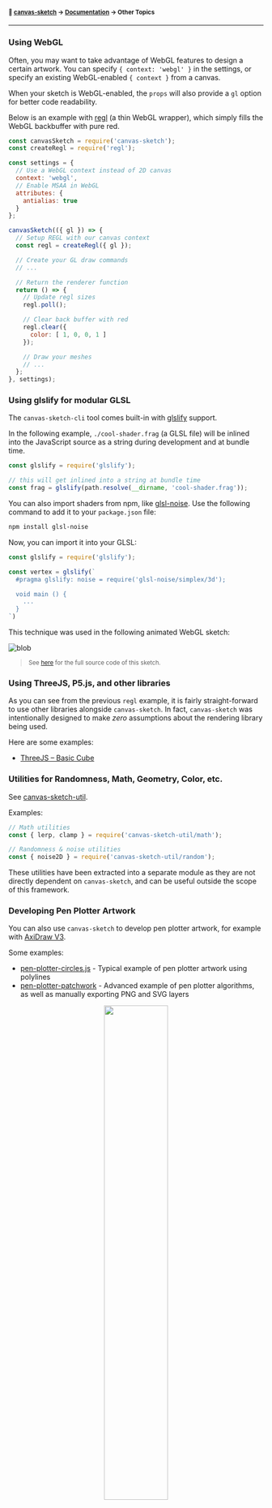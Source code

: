 #### <sup>:closed_book: [canvas-sketch](../README.md) → [Documentation](./README.md) → Other Topics</sup>

---

### Using WebGL

Often, you may want to take advantage of WebGL features to design a certain artwork. You can specify `{ context: 'webgl' }` in the settings, or specify an existing WebGL-enabled `{ context }` from a canvas.

When your sketch is WebGL-enabled, the `props` will also provide a `gl` option for better code readability.

Below is an example with [regl](https://github.com/regl-project/regl) (a thin WebGL wrapper), which simply fills the WebGL backbuffer with pure red.

```js
const canvasSketch = require('canvas-sketch');
const createRegl = require('regl');

const settings = {
  // Use a WebGL context instead of 2D canvas
  context: 'webgl',
  // Enable MSAA in WebGL
  attributes: {
    antialias: true
  }
};

canvasSketch(({ gl }) => {
  // Setup REGL with our canvas context
  const regl = createRegl({ gl });

  // Create your GL draw commands
  // ...

  // Return the renderer function
  return () => {
    // Update regl sizes
    regl.poll();

    // Clear back buffer with red
    regl.clear({
      color: [ 1, 0, 0, 1 ]
    });

    // Draw your meshes
    // ...
  };
}, settings);
```

### Using glslify for modular GLSL

The `canvas-sketch-cli` tool comes built-in with [glslify](https://github.com/glslify/glslify) support.

In the following example, `./cool-shader.frag` (a GLSL file) will be inlined into the JavaScript source as a string during development and at bundle time.

```js
const glslify = require('glslify');

// this will get inlined into a string at bundle time
const frag = glslify(path.resolve(__dirname, 'cool-shader.frag'));
```

You can also import shaders from npm, like [glsl-noise](https://github.com/hughsk/glsl-noise). Use the following command to add it to your `package.json` file:

```sh
npm install glsl-noise
```

Now, you can import it into your GLSL:

```js
const glslify = require('glslify');

const vertex = glslify(`
  #pragma glslify: noise = require('glsl-noise/simplex/3d');

  void main () {
    ...
  }
`)
```

This technique was used in the following animated WebGL sketch:

![blob](assets/images/blob.gif)

> <sub>See [here](../examples/animated-regl-dither-blob.js) for the full source code of this sketch.</sub>

### Using ThreeJS, P5.js, and other libraries

As you can see from the previous `regl` example, it is fairly straight-forward to use other libraries alongside `canvas-sketch`. In fact, `canvas-sketch` was intentionally designed to make *zero* assumptions about the rendering library being used.

Here are some examples:

- [ThreeJS – Basic Cube](../examples/animated-three-basic-cube.js)

### Utilities for Randomness, Math, Geometry, Color, etc.

See [canvas-sketch-util](https://github.com/mattdesl/canvas-sketch-util).

Examples:

```js
// Math utilities
const { lerp, clamp } = require('canvas-sketch-util/math');

// Randomness & noise utilities
const { noise2D } = require('canvas-sketch-util/random');
```

These utilities have been extracted into a separate module as they are not directly dependent on `canvas-sketch`, and can be useful outside the scope of this framework.

### Developing Pen Plotter Artwork

You can also use `canvas-sketch` to develop pen plotter artwork, for example with [AxiDraw V3](https://shop.evilmadscientist.com/productsmenu/846).

Some examples:

- [pen-plotter-circles.js](../examples/pen-plotter-circles.js) - Typical example of pen plotter artwork using polylines
- [pen-plotter-patchwork](../examples/pen-plotter-patchwork.js) - Advanced example of pen plotter algorithms, as well as manually exporting PNG and SVG layers

<p align="center">
  <img src="assets/images/penplot2.png" width="50%" />
</p>


You can use the `--template=penplot` flag in the CLI along with `--new` to quickly generate a new pen plotter print. (Since `canvas-sketch-cli@1.1.0`)

To learn more about AxiDraw and pen plotter art, see here:

- [Pen Plotter Art & Algorithms - Part 1](https://mattdesl.svbtle.com/pen-plotter-1)
- [Pen Plotter Art & Algorithms - Part 2](https://mattdesl.svbtle.com/pen-plotter-2)

### Async Sketches: Loading Images & Other Assets

Some artworks depend on images, sounds, fonts, and so forth. Your sketch can return a `Promise` that resolves to your *renderer* function, allowing you to load items specific to each sketch.

For convenience, we suggest the [load-asset](http://npmjs.com/package/load-asset) library and taking advantage of `async/await` support in latest browsers (like Chrome).

For example, let's say we want to load the below "Baboon" test image and glitch its pixels.

<img src="assets/images/baboon.jpg" width="25%" />

<p></p>

Our sketch might look like this:

```js
const canvasSketch = require('canvas-sketch');
const load = require('load-asset');

// We create an 'async' sketch
canvasSketch(async ({ update }) => {
  // Await the image loader, it returns the loaded <img>
  const image = await load('assets/baboon.jpg');

  // Once the image is loaded, we can update the output
  // settings to match it
  update({
    dimensions: [ image.width, image.height ]
  });

  // Now render our sketch
  return ({ context, width, height }) => {
    // Draw the loaded image to the canvas
    context.drawImage(image, 0, 0, width, height);

    // Extract bitmap pixel data
    const pixels = context.getImageData(0, 0, width, height);

    // Manipulate pixel data
    // ... sort & glitch pixels ...

    // Put new pixels back into canvas
    context.putImageData(pixels, 0, 0);
  };
});
```

After implementing some pixel sorting, we end up with:

<img src="assets/images/pixels-2.jpg" width="50%" />

<p></p>

> <sub>See [here](../examples/canvas-image-processing.js) for the full source code of this sketch.</sub>

### Building for Web, Installations & VJ

TODO.

## 

#### <sup>[← Back to Documentation](./README.md)
